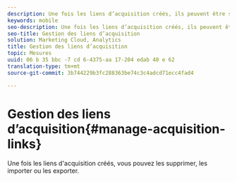 ```yaml
---
description: Une fois les liens d’acquisition créés, ils peuvent être supprimés, importés ou exportés.
keywords: mobile
seo-description: Une fois les liens d’acquisition créés, ils peuvent être supprimés, importés ou exportés.
seo-title: Gestion des liens d’acquisition
solution: Marketing Cloud, Analytics
title: Gestion des liens d’acquisition
topic: Mesures
uuid: 06 b 35 bbc -7 cd 6-4375-aa 17-204 edab 40 e 62
translation-type: tm+mt
source-git-commit: 3b744229b3fc288363be74c3c4adcd71ecc4fad4

---
```



# Gestion des liens d’acquisition{#manage-acquisition-links}

Une fois les liens d'acquisition créés, vous pouvez les supprimer, les importer ou les exporter.